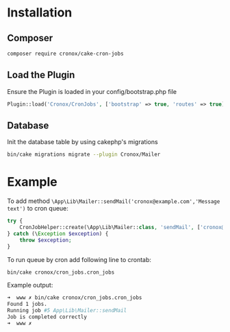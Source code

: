 # Installation

## Composer
```sh
composer require cronox/cake-cron-jobs
```
## Load the Plugin
Ensure the Plugin is loaded in your config/bootstrap.php file
```php
Plugin::load('Cronox/CronJobs', ['bootstrap' => true, 'routes' => true]);
```
## Database
Init the database table by using cakephp's migrations
```sh
bin/cake migrations migrate --plugin Cronox/Mailer
```

# Example

To add method `\App\Lib\Mailer::sendMail('cronox@example.com','Message text')` to cron queue:

```php
try {
    CronJobHelper::create(\App\Lib\Mailer::class, 'sendMail', ['cronox@example.com','Message text']);
} catch (\Exception $exception) {
    throw $exception;
}
```

To run queue by cron add following line to crontab:
```sh
bin/cake cronox/cron_jobs.cron_jobs
```

Example output:
```sh
➜  www ✗ bin/cake cronox/cron_jobs.cron_jobs
Found 1 jobs.
Running job #5 App\Lib\Mailer::sendMail
Job is completed correctly
➜  www ✗ 
```


